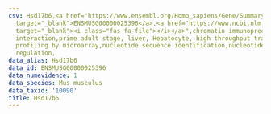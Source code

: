 ```yaml
---
csv: Hsd17b6,<a href="https://www.ensembl.org/Homo_sapiens/Gene/Summary?db=core;g=ENSMUSG00000025396"
  target="_blank">ENSMUSG00000025396</a>,<a href="https://www.ncbi.nlm.nih.gov/pubmed/23834426"
  target="_blank"><i class="fas fa-file"></i></a>",chromatin immunoprecipitation assay,direct
  interaction,prime adult stage, liver, Hepatocyte, high throughput transcription
  profiling by microarray,nucleotide sequence identification,nucleotide sequence identification,transcriptional
  regulation,
data_alias: Hsd17b6
data_id: ENSMUSG00000025396
data_numevidence: 1
data_species: Mus musculus
data_taxid: '10090'
title: Hsd17b6
---
```

